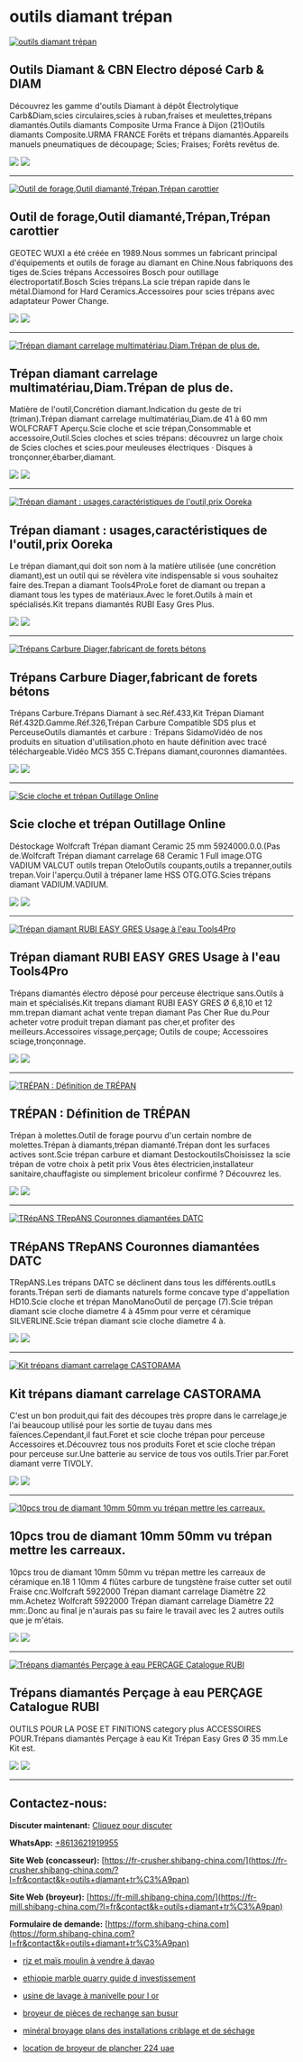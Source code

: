 # outils diamant trépan

<a href="https://swt.shibang-china.com/?l=fr&img&k=outils+diamant+tr%C3%A9pan" target="_blank">![outils diamant trépan](http://static.shibang-china.com/all-800x300/1491.jpg)</a>

## Outils Diamant &amp; CBN Electro déposé Carb &amp; DIAM
Découvrez les gamme d&#39;outils Diamant à dépôt Électrolytique Carb&amp;Diam,scies circulaires,scies à ruban,fraises et meulettes,trépans diamantés.Outils diamants Composite Urma France à Dijon (21)Outils diamants Composite.URMA FRANCE Forêts et trépans diamantés.Appareils manuels pneumatiques de découpage; Scies; Fraises; Forêts revêtus de.


<a href="https://whatsapp.shibangsoft.com/WhatsApp.php" target="_blank" title="WhatsApp">![](http://static.shibang-china.com/icon/whatsapp.png)</a> <a href="https://swt.shibang-china.com/?l=fr&icon&k=outils+diamant+tr%C3%A9pan" target="_blank">![](http://static.shibang-china.com/icon/chat-fr.png)</a>

---

<a href="https://swt.shibang-china.com/?l=fr&img&k=outils+diamant+tr%C3%A9pan" target="_blank">![Outil de forage,Outil diamanté,Trépan,Trépan carottier](http://static.shibang-china.com/all-800x300/1348.jpg)</a>

## Outil de forage,Outil diamanté,Trépan,Trépan carottier
GEOTEC WUXI a été créée en 1989.Nous sommes un fabricant principal d&#39;équipements et outils de forage au diamant en Chine.Nous fabriquons des tiges de.Scies trépans Accessoires Bosch pour outillage électroportatif.Bosch Scies trépans.La scie trépan rapide dans le métal.Diamond for Hard Ceramics.Accessoires pour scies trépans avec adaptateur Power Change.


<a href="https://whatsapp.shibangsoft.com/WhatsApp.php" target="_blank" title="WhatsApp">![](http://static.shibang-china.com/icon/whatsapp.png)</a> <a href="https://swt.shibang-china.com/?l=fr&icon&k=outils+diamant+tr%C3%A9pan" target="_blank">![](http://static.shibang-china.com/icon/chat-fr.png)</a>

---

<a href="https://swt.shibang-china.com/?l=fr&img&k=outils+diamant+tr%C3%A9pan" target="_blank">![Trépan diamant carrelage multimatériau,Diam.Trépan de plus de.](http://static.shibang-china.com/all-800x300/1467.jpg)</a>

## Trépan diamant carrelage multimatériau,Diam.Trépan de plus de.
Matière de l&#39;outil,Concrétion diamant.Indication du geste de tri (triman).Trépan diamant carrelage multimatériau,Diam.de 41 à 60 mm WOLFCRAFT Aperçu.Scie cloche et scie trépan,Consommable et accessoire,Outil.Scies cloches et scies trépans: découvrez un large choix de Scies cloches et scies.pour meuleuses électriques &middot; Disques à tronçonner,ébarber,diamant.


<a href="https://whatsapp.shibangsoft.com/WhatsApp.php" target="_blank" title="WhatsApp">![](http://static.shibang-china.com/icon/whatsapp.png)</a> <a href="https://swt.shibang-china.com/?l=fr&icon&k=outils+diamant+tr%C3%A9pan" target="_blank">![](http://static.shibang-china.com/icon/chat-fr.png)</a>

---

<a href="https://swt.shibang-china.com/?l=fr&img&k=outils+diamant+tr%C3%A9pan" target="_blank">![Trépan diamant : usages,caractéristiques de l&#39;outil,prix Ooreka](http://static.shibang-china.com/all-800x300/1071.jpg)</a>

## Trépan diamant : usages,caractéristiques de l&#39;outil,prix Ooreka
Le trépan diamant,qui doit son nom à la matière utilisée (une concrétion diamant),est un outil qui se révèlera vite indispensable si vous souhaitez faire des.Trepan a diamant Tools4ProLe foret de diamant ou trepan a diamant tous les types de matériaux.Avec le foret.Outils à main et spécialisés.Kit trepans diamantés RUBI Easy Gres Plus.


<a href="https://whatsapp.shibangsoft.com/WhatsApp.php" target="_blank" title="WhatsApp">![](http://static.shibang-china.com/icon/whatsapp.png)</a> <a href="https://swt.shibang-china.com/?l=fr&icon&k=outils+diamant+tr%C3%A9pan" target="_blank">![](http://static.shibang-china.com/icon/chat-fr.png)</a>

---

<a href="https://swt.shibang-china.com/?l=fr&img&k=outils+diamant+tr%C3%A9pan" target="_blank">![Trépans Carbure Diager,fabricant de forets bétons](http://static.shibang-china.com/all-800x300/1293.jpg)</a>

## Trépans Carbure Diager,fabricant de forets bétons
Trépans Carbure.Trépans Diamant à sec.Réf.433,Kit Trépan Diamant Réf.432D.Gamme.Réf.326,Trépan Carbure Compatible SDS plus et PerceuseOutils diamantés et carbure : Trépans SidamoVidéo de nos produits en situation d&#39;utilisation.photo en haute définition avec tracé téléchargeable.Vidéo MCS 355 C.Trépans diamant,couronnes diamantées.


<a href="https://whatsapp.shibangsoft.com/WhatsApp.php" target="_blank" title="WhatsApp">![](http://static.shibang-china.com/icon/whatsapp.png)</a> <a href="https://swt.shibang-china.com/?l=fr&icon&k=outils+diamant+tr%C3%A9pan" target="_blank">![](http://static.shibang-china.com/icon/chat-fr.png)</a>

---

<a href="https://swt.shibang-china.com/?l=fr&img&k=outils+diamant+tr%C3%A9pan" target="_blank">![Scie cloche et trépan Outillage Online](http://static.shibang-china.com/all-800x300/844.jpg)</a>

## Scie cloche et trépan Outillage Online
Déstockage Wolfcraft Trépan diamant Ceramic 25 mm 5924000.0.0.(Pas de.Wolfcraft Trépan diamant carrelage 68 Ceramic 1 Full image.OTG VADIUM VALCUT outils trepan OteloOutils coupants,outils a trepanner,outils trepan.Voir l&#39;aperçu.Outil à trépaner lame HSS OTG.OTG.Scies trépans diamant VADIUM.VADIUM.


<a href="https://whatsapp.shibangsoft.com/WhatsApp.php" target="_blank" title="WhatsApp">![](http://static.shibang-china.com/icon/whatsapp.png)</a> <a href="https://swt.shibang-china.com/?l=fr&icon&k=outils+diamant+tr%C3%A9pan" target="_blank">![](http://static.shibang-china.com/icon/chat-fr.png)</a>

---

<a href="https://swt.shibang-china.com/?l=fr&img&k=outils+diamant+tr%C3%A9pan" target="_blank">![Trépan diamant RUBI EASY GRES Usage à l&#39;eau Tools4Pro](http://static.shibang-china.com/all-800x300/914.jpg)</a>

## Trépan diamant RUBI EASY GRES Usage à l&#39;eau Tools4Pro
Trépans diamantés électro déposé pour perceuse électrique sans.Outils à main et spécialisés.Kit trepans diamant RUBI EASY GRES Ø 6,8,10 et 12 mm.trepan diamant achat vente trepan diamant Pas Cher Rue du.Pour acheter votre produit trepan diamant pas cher,et profiter des meilleurs.Accessoires vissage,perçage; Outils de coupe; Accessoires sciage,tronçonnage.


<a href="https://whatsapp.shibangsoft.com/WhatsApp.php" target="_blank" title="WhatsApp">![](http://static.shibang-china.com/icon/whatsapp.png)</a> <a href="https://swt.shibang-china.com/?l=fr&icon&k=outils+diamant+tr%C3%A9pan" target="_blank">![](http://static.shibang-china.com/icon/chat-fr.png)</a>

---

<a href="https://swt.shibang-china.com/?l=fr&img&k=outils+diamant+tr%C3%A9pan" target="_blank">![TRÉPAN : Définition de TRÉPAN](http://static.shibang-china.com/all-800x300/247.jpg)</a>

## TRÉPAN : Définition de TRÉPAN
Trépan à molettes.Outil de forage pourvu d&#39;un certain nombre de molettes.Trépan à diamants,trépan diamanté.Trépan dont les surfaces actives sont.Scie trépan carbure et diamant DestockoutilsChoisissez la scie trépan de votre choix à petit prix Vous êtes électricien,installateur sanitaire,chauffagiste ou simplement bricoleur confirmé ? Découvrez les.


<a href="https://whatsapp.shibangsoft.com/WhatsApp.php" target="_blank" title="WhatsApp">![](http://static.shibang-china.com/icon/whatsapp.png)</a> <a href="https://swt.shibang-china.com/?l=fr&icon&k=outils+diamant+tr%C3%A9pan" target="_blank">![](http://static.shibang-china.com/icon/chat-fr.png)</a>

---

<a href="https://swt.shibang-china.com/?l=fr&img&k=outils+diamant+tr%C3%A9pan" target="_blank">![TRépANS TRepANS Couronnes diamantées DATC](http://static.shibang-china.com/all-800x300/158.jpg)</a>

## TRépANS TRepANS Couronnes diamantées DATC
TRepANS.Les trépans DATC se déclinent dans tous les différents.outILs forants.Trépan serti de diamants naturels forme concave type d&#39;appellation HD10.Scie cloche et trépan ManoManoOutil de perçage (7).Scie trépan diamant scie cloche diametre 4 à 45mm pour verre et céramique SILVERLINE.Scie trépan diamant scie cloche diametre 4 à.


<a href="https://whatsapp.shibangsoft.com/WhatsApp.php" target="_blank" title="WhatsApp">![](http://static.shibang-china.com/icon/whatsapp.png)</a> <a href="https://swt.shibang-china.com/?l=fr&icon&k=outils+diamant+tr%C3%A9pan" target="_blank">![](http://static.shibang-china.com/icon/chat-fr.png)</a>

---

<a href="https://swt.shibang-china.com/?l=fr&img&k=outils+diamant+tr%C3%A9pan" target="_blank">![Kit trépans diamant carrelage CASTORAMA](http://static.shibang-china.com/all-800x300/703.jpg)</a>

## Kit trépans diamant carrelage CASTORAMA
C&#39;est un bon produit,qui fait des découpes très propre dans le carrelage,je l&#39;ai beaucoup utilisé pour les sortie de tuyau dans mes faïences.Cependant,il faut.Foret et scie cloche trépan pour perceuse Accessoires et.Découvrez tous nos produits Foret et scie cloche trépan pour perceuse sur.Une batterie au service de tous vos outils.Trier par.Foret diamant verre TIVOLY.


<a href="https://whatsapp.shibangsoft.com/WhatsApp.php" target="_blank" title="WhatsApp">![](http://static.shibang-china.com/icon/whatsapp.png)</a> <a href="https://swt.shibang-china.com/?l=fr&icon&k=outils+diamant+tr%C3%A9pan" target="_blank">![](http://static.shibang-china.com/icon/chat-fr.png)</a>

---

<a href="https://swt.shibang-china.com/?l=fr&img&k=outils+diamant+tr%C3%A9pan" target="_blank">![10pcs trou de diamant 10mm 50mm vu trépan mettre les carreaux.](http://static.shibang-china.com/all-800x300/596.jpg)</a>

## 10pcs trou de diamant 10mm 50mm vu trépan mettre les carreaux.
10pcs trou de diamant 10mm 50mm vu trépan mettre les carreaux de céramique en.18 1 10mm 4 flûtes carbure de tungstène fraise cutter set outil Fraise cnc.Wolfcraft 5922000 Trépan diamant carrelage Diamètre 22 mm.Achetez Wolfcraft 5922000 Trépan diamant carrelage Diamètre 22 mm:.Donc au final je n&#39;aurais pas su faire le travail avec les 2 autres outils que je m&#39;étais.


<a href="https://whatsapp.shibangsoft.com/WhatsApp.php" target="_blank" title="WhatsApp">![](http://static.shibang-china.com/icon/whatsapp.png)</a> <a href="https://swt.shibang-china.com/?l=fr&icon&k=outils+diamant+tr%C3%A9pan" target="_blank">![](http://static.shibang-china.com/icon/chat-fr.png)</a>

---

<a href="https://swt.shibang-china.com/?l=fr&img&k=outils+diamant+tr%C3%A9pan" target="_blank">![Trépans diamantés Perçage à eau PERÇAGE Catalogue RUBI](http://static.shibang-china.com/all-800x300/770.jpg)</a>

## Trépans diamantés Perçage à eau PERÇAGE Catalogue RUBI
OUTILS POUR LA POSE ET FINITIONS category plus ACCESSOIRES POUR.Trépans diamantés Perçage à eau Kit Trépan Easy Gres Ø 35 mm.Le Kit est.

<a href="https://whatsapp.shibangsoft.com/WhatsApp.php" target="_blank" title="WhatsApp">![](http://static.shibang-china.com/icon/whatsapp.png)</a> <a href="https://swt.shibang-china.com/?l=fr&icon&k=outils+diamant+tr%C3%A9pan" target="_blank">![](http://static.shibang-china.com/icon/chat-fr.png)</a>

---
## Contactez-nous:

**Discuter maintenant:** [Cliquez pour discuter](https://swt.shibang-china.com?l=fr&contact&k=outils+diamant+tr%C3%A9pan)

**WhatsApp:**  [+8613621919955](https://whatsapp.shibangsoft.com/WhatsApp.php)

**Site Web (concasseur):** [https://fr-crusher.shibang-china.com/](https://fr-crusher.shibang-china.com/?l=fr&contact&k=outils+diamant+tr%C3%A9pan)

**Site Web (broyeur):** [https://fr-mill.shibang-china.com/](https://fr-mill.shibang-china.com/?l=fr&contact&k=outils+diamant+tr%C3%A9pan)

**Formulaire de demande:** [https://form.shibang-china.com](https://form.shibang-china.com?l=fr&contact&k=outils+diamant+tr%C3%A9pan)

* [riz et maïs moulin à vendre à davao](../28/riz%20et%20ma%C3%AFs%20moulin%20%C3%A0%20vendre%20%C3%A0%20davao.md)

* [ethiopie marble quarry guide d investissement](../26/ethiopie%20marble%20quarry%20guide%20d%20investissement.md)

* [usine de lavage à manivelle pour l or](../28/usine%20de%20lavage%20%C3%A0%20manivelle%20pour%20l%20or.md)

* [broyeur de pièces de rechange san busur](../26/broyeur%20de%20pi%C3%A8ces%20de%20rechange%20san%20busur.md)

* [minéral broyage plans des installations criblage et de séchage](../40/min%C3%A9ral%20broyage%20plans%20des%20installations%20criblage%20et%20de%20s%C3%A9chage.md)

* [location de broyeur de plancher 224 uae](../37/location%20de%20broyeur%20de%20plancher%20224%20uae.md)
